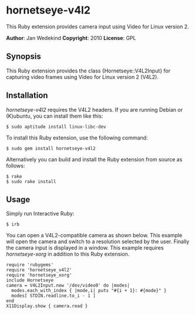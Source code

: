 hornetseye-v4l2
======
This Ruby extension provides camera input using Video for Linux version 2.

**Author**:       Jan Wedekind
**Copyright**:    2010
**License**:      GPL

Synopsis
--------

This Ruby extension provides the class {Hornetseye::V4L2Input} for capturing video frames using Video for Linux version 2 (V4L2).

Installation
------------
*hornetseye-v4l2* requires the V4L2 headers. If you are running Debian or (K)ubuntu, you can install them like this:

    $ sudo aptitude install linux-libc-dev

To install this Ruby extension, use the following command:

    $ sudo gem install hornetseye-v4l2

Alternatively you can build and install the Ruby extension from source as follows:

    $ rake
    $ sudo rake install

Usage
-----

Simply run Interactive Ruby:

    $ irb

You can open a V4L2-compatible camera as shown below. This example will open the camera and switch to a resolution selected by the user. Finally the camera input is displayed in a window. This example requires *hornetseye-xorg* in addition to this Ruby extension.

    require 'rubygems'
    require 'hornetseye_v4l2'
    require 'hornetseye_xorg'
    include Hornetseye
    camera = V4L2Input.new '/dev/video0' do |modes|
      modes.each_with_index { |mode,i| puts "#{i + 1}: #{mode}" }
      modes[ STDIN.readline.to_i - 1 ]
    end
    X11Display.show { camera.read }

